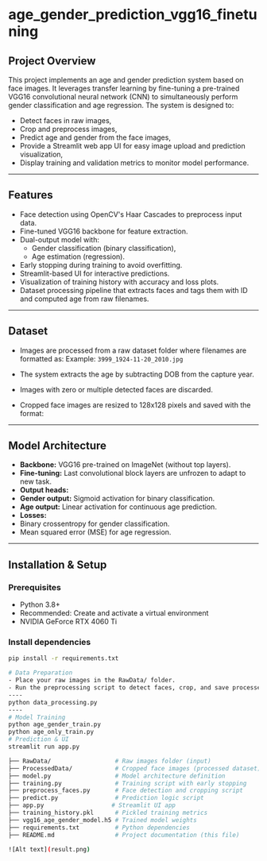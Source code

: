 # age_gender_prediction_vgg16_finetuning

## Project Overview

This project implements an age and gender prediction system based on face images. It leverages transfer learning by fine-tuning a pre-trained VGG16 convolutional neural network (CNN) to simultaneously perform gender classification and age regression. The system is designed to:

- Detect faces in raw images,
- Crop and preprocess images,
- Predict age and gender from the face images,
- Provide a Streamlit web app UI for easy image upload and prediction visualization,
- Display training and validation metrics to monitor model performance.

---

## Features

- Face detection using OpenCV's Haar Cascades to preprocess input data.
- Fine-tuned VGG16 backbone for feature extraction.
- Dual-output model with:
  - Gender classification (binary classification),
  - Age estimation (regression).
- Early stopping during training to avoid overfitting.
- Streamlit-based UI for interactive predictions.
- Visualization of training history with accuracy and loss plots.
- Dataset processing pipeline that extracts faces and tags them with ID and computed age from raw filenames.

---

## Dataset

- Images are processed from a raw dataset folder where filenames are formatted as:
Example: `3999_1924-11-20_2010.jpg`

- The system extracts the age by subtracting DOB from the capture year.
- Images with zero or multiple detected faces are discarded.
- Cropped face images are resized to 128x128 pixels and saved with the format:

---

## Model Architecture

- **Backbone:** VGG16 pre-trained on ImageNet (without top layers).
- **Fine-tuning:** Last convolutional block layers are unfrozen to adapt to new task.
- **Output heads:**
- **Gender output:** Sigmoid activation for binary classification.
- **Age output:** Linear activation for continuous age prediction.
- **Losses:**
- Binary crossentropy for gender classification.
- Mean squared error (MSE) for age regression.

---

## Installation & Setup

### Prerequisites

- Python 3.8+
- Recommended: Create and activate a virtual environment
- NVIDIA GeForce RTX 4060 Ti

### Install dependencies

```bash
pip install -r requirements.txt

# Data Preparation
- Place your raw images in the RawData/ folder.
- Run the preprocessing script to detect faces, crop, and save processed images
----
python data_processing.py
----
# Model Training
python age_gender_train.py
python age_only_train.py
# Prediction & UI
streamlit run app.py

├── RawData/                  # Raw images folder (input)
├── ProcessedData/            # Cropped face images (processed dataset)
├── model.py                  # Model architecture definition
├── training.py               # Training script with early stopping
├── preprocess_faces.py       # Face detection and cropping script
├── predict.py                # Prediction logic script
├── app.py                   # Streamlit UI app
├── training_history.pkl      # Pickled training metrics
├── vgg16_age_gender_model.h5 # Trained model weights
├── requirements.txt          # Python dependencies
├── README.md                 # Project documentation (this file)

![Alt text](result.png)



